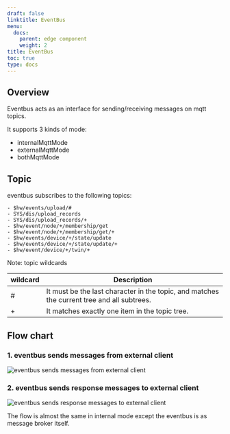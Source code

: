 ```yaml
---
draft: false
linktitle: EventBus
menu:
  docs:
    parent: edge component
    weight: 2
title: EventBus
toc: true
type: docs
---
```

## Overview
Eventbus acts as an interface for sending/receiving messages on mqtt topics.

It supports 3 kinds of mode:
- internalMqttMode
- externalMqttMode
- bothMqttMode
## Topic
eventbus subscribes to the following topics:
```
- $hw/events/upload/#
- SYS/dis/upload_records
- SYS/dis/upload_records/+
- $hw/event/node/+/membership/get
- $hw/event/node/+/membership/get/+
- $hw/events/device/+/state/update
- $hw/events/device/+/state/update/+
- $hw/event/device/+/twin/+
```
Note: topic wildcards

| wildcard  |  Description |
|---|---|
| #  |  It must be the last character in the topic, and matches the current tree and all subtrees. |
| +  |  It matches exactly one item in the topic tree. |


## Flow chart
### **1. eventbus sends messages from external client**
![eventbus sends messages from external client](../../images/eventbus/eventbus-handleMsgFromClient.jpg)

### **2. eventbus sends response messages to external client**

![eventbus sends response messages to external client](../../images/eventbus/eventbus-handleResMsgToClient.jpg)

The flow is almost the same in internal mode except the eventbus is as message broker itself.
